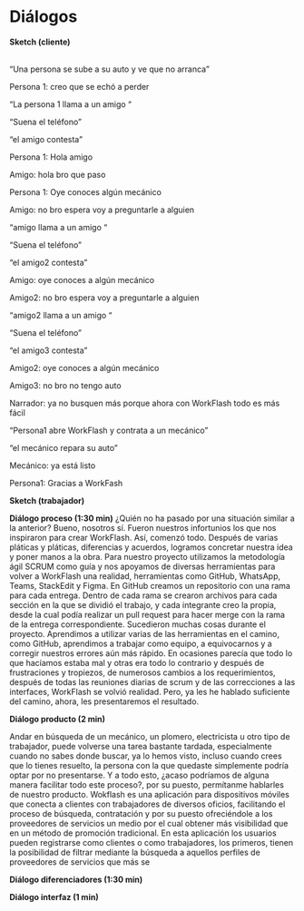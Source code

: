 
<h1>Diálogos</h1>

  **Sketch (cliente)** 
  
  <br> “Una persona se sube a su auto y ve que no arranca” 

Persona 1:  creo que se echó a perder 

  “La persona 1 llama a un amigo “  

“Suena el teléfono” 

  “el amigo contesta” 

Persona 1: Hola amigo 

Amigo: hola bro que paso 

Persona 1: Oye conoces algún mecánico 

Amigo: no bro espera voy a preguntarle a alguien 

  “amigo llama a un amigo “  

  “Suena el teléfono” 

  “el amigo2 contesta” 

Amigo: oye conoces a algún mecánico 

Amigo2: no bro espera voy a preguntarle a alguien 

  “amigo2 llama a un amigo “  

  “Suena el teléfono” 

  “el amigo3 contesta” 

Amigo2: oye conoces a algún mecánico 

Amigo3: no bro no tengo auto 

Narrador: ya no busquen más porque ahora con WorkFlash todo es más fácil 

  “Persona1 abre WorkFlash y contrata a un mecánico” 

  “el mecánico repara su auto” 

Mecánico: ya está listo  

Persona1: Gracias a WorkFash 
 
  **Sketch (trabajador)** 

 
  **Diálogo proceso (1:30 min)**
 ¿Quién no ha pasado por una situación similar a la anterior? Bueno, nosotros sí. Fueron nuestros infortunios los que nos inspiraron para crear WorkFlash. Así, comenzó todo.
Después de varias pláticas y pláticas, diferencias y acuerdos, logramos concretar nuestra idea y poner manos a la obra. 
Para nuestro proyecto utilizamos la metodología ágil SCRUM como guía y nos apoyamos de diversas herramientas para volver a WorkFlash una realidad, herramientas como GitHub, WhatsApp, Teams, StackEdit y Figma. 
En GitHub creamos un repositorio con una rama para cada entrega. Dentro de cada rama se crearon archivos para cada sección en la que se dividió el trabajo, y cada integrante creo la propia, desde la cual  podía realizar un pull request para hacer merge con la rama de la entrega correspondiente. 
Sucedieron muchas cosas durante el proyecto. Aprendimos a utilizar varias de las herramientas en el camino, como GitHub,  aprendimos a trabajar como equipo, a equivocarnos y a corregir nuestros errores aún más rápido. En ocasiones parecía que todo lo que hacíamos estaba mal y otras era todo lo contrario y después de frustraciones y tropiezos, de numerosos cambios a los requerimientos, después de todas las reuniones diarias de scrum y de las correcciones a las interfaces, WorkFlash se volvió realidad.
Pero, ya les he hablado suficiente del camino, ahora, les presentaremos el resultado.
 
 **Diálogo producto (2 min)** 
 
Andar en búsqueda de un mecánico, un plomero, electricista u otro tipo de trabajador, puede volverse una tarea bastante tardada, especialmente cuando no sabes donde buscar, ya lo hemos visto, incluso cuando crees que lo tienes resuelto, la persona con la que quedaste simplemente podría optar por no presentarse. Y a todo esto, ¿acaso podríamos de alguna manera facilitar todo este proceso?, por su puesto, permítanme hablarles de nuestro producto. Wokflash es una aplicación para dispositivos móviles que conecta a clientes con trabajadores de diversos oficios, facilitando el proceso de búsqueda, contratación y por su puesto ofreciéndole a  los proveedores de servicios un medio por el cual obtener más visibilidad que en un método de promoción tradicional.
En esta aplicación los usuarios pueden registrarse como clientes o como trabajadores, los primeros, tienen la posibilidad de filtrar mediante la búsqueda a aquellos perfiles de proveedores de servicios que más se

 
**Diálogo diferenciadores (1:30 min)** 

 
**Diálogo interfaz (1 min)**


<!--stackedit_data:
eyJoaXN0b3J5IjpbLTk3Nzc5MTY5NywtMTQ3NzU1OTUyMSwtNz
U5MDMzMjg4LDEzODEyMzMxNzJdfQ==
-->